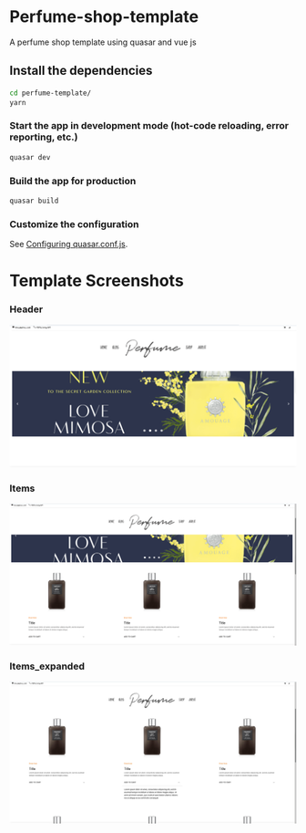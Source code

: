 # Perfume-shop-template
A perfume shop template using quasar and vue js


## Install the dependencies
```bash
cd perfume-template/
yarn
```

### Start the app in development mode (hot-code reloading, error reporting, etc.)
```bash
quasar dev
```


### Build the app for production
```bash
quasar build
```

### Customize the configuration
See [Configuring quasar.conf.js](https://quasar.dev/quasar-cli/quasar-conf-js).


# Template Screenshots 

### Header
![](perfume-template/screenshots/Header.png)

### Items
![](perfume-template/screenshots/items.png)

### Items_expanded
![](perfume-template/screenshots/item_expanded.jpg)
